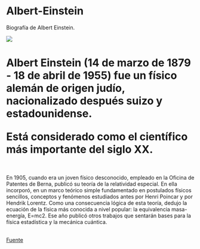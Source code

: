 # Albert-Einstein
Biografía de Albert Einstein.

<img src="http://upload.wikimedia.org/wikipedia/commons/thumb/d/d3/Albert_Einstein_Head.jpg/220px-Albert_Einstein_Head.jpg" />

<h1><p>Albert Einstein (14 de marzo de 1879 - 18 de abril de 1955) fue un físico alemán de origen judío,
        nacionalizado después suizo y estadounidense. </p>
<strong> Está considerado como el científico más
        importante del siglo XX. </strong> </h1>

<br><p>En 1905, cuando era un joven físico desconocido, empleado en la Oficina de Patentes de
        Berna, publicó su teoría de la relatividad especial. En ella incorporó, en un marco teórico simple
        fundamentado en postulados físicos sencillos, conceptos y fenómenos estudiados antes por Henri
        Poincar y por Hendrik Lorentz. Como una consecuencia lógica de esta teoría, dedujo la ecuación de
        la física más conocida a nivel popular: la equivalencia masa-energía, E=mc2. Ese año publicó otros
        trabajos que sentarán bases para la física estadística y la mecánica cuántica.</p>  </br>
         <a href="http://es.wikipedia.org/wiki/Albert_Einstein">Fuente</a>
